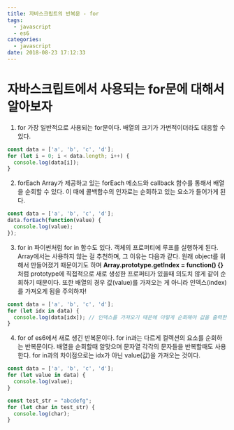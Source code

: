 ```yaml
---
title: 자바스크립트의 반복문 - for
tags:
  - javascript
  - es6
categories:
  - javascript
date: 2018-08-23 17:12:33
---
```


# 자바스크립트에서 사용되는 for문에 대해서 알아보자

1. for
가장 일반적으로 사용되는 for문이다. 배열의 크기가 가변적이더라도 대응할 수 있다.
```javascript
const data = ['a', 'b', 'c', 'd'];
for (let i = 0; i < data.length; i++) {
  console.log(data[i]);
}
```

2. forEach
Array가 제공하고 있는 forEach 메소드와 callback 함수를 통해서 배열을 순회할 수 있다. 이 때에 콜백함수의 인자로는 순회하고 있는 요소가 들어가게 된다.
```javascript
const data = ['a', 'b', 'c', 'd'];
data.forEach(function(value) {
  console.log(value);
});
```

3. for in
파이썬처럼 for in 함수도 있다. 객체의 프로퍼티에 루프를 실행하게 된다. Array에서는 사용하지 않는 걸 추천하며, 그 이유는 다음과 같다. 원래 object를 위해서 만들어졌기 때문이기도 하며 **Array.prototype.getIndex = function() {}** 처럼 prototype에 직접적으로 새로 생성한 프로퍼티가 있을때 의도치 않게 같이 순회하기 때문이다. 또한 배열의 경우 값(value)를 가져오는 게 아니라 인덱스(index)를 가져오게 됨을 주의하자!
```javascript
const data = ['a', 'b', 'c', 'd'];
for (let idx in data) {
  console.log(data[idx]); // 인덱스를 가져오기 때문에 이렇게 순회해야 값을 출력한다.
}
```

4. for of
es6에서 새로 생긴 반복문이다. for in과는 다르게 컬렉션의 요소를 순회하는 반복문이다. 배열을 순회할때 알맞으며 문자열 각각의 문자들을 반복할때도 사용한다. for in과의 차이점으로는 idx가 아닌 value(값)을 가져오는 것이다.
```javascript
const data = ['a', 'b', 'c', 'd'];
for (let value in data) {
  console.log(value);
}

const test_str = "abcdefg";
for (let char in test_str) {
  console.log(char);
}
```